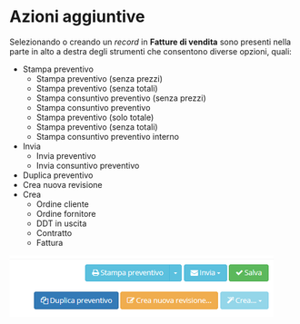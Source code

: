 # Azioni aggiuntive

Selezionando o creando un _record_ in **Fatture di vendita** sono presenti nella parte in alto a destra degli strumenti che consentono diverse opzioni, quali:

* Stampa preventivo
  * Stampa preventivo (senza prezzi)
  * Stampa preventivo (senza totali)
  * Stampa consuntivo preventivo (senza prezzi)
  * Stampa consuntivo preventivo
  * Stampa preventivo (solo totale)
  * Stampa preventivo (senza totali)
  * Stampa consuntivo preventivo interno
* Invia
  * Invia preventivo
  * Invia consuntivo preventivo
* Duplica preventivo
* Crea nuova revisione
* Crea
  * Ordine cliente
  * Ordine fornitore
  * DDT in uscita
  * Contratto
  * Fattura

![](../../../.gitbook/assets/azioniaggiuntivepreventivi.PNG)
